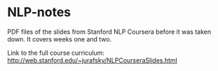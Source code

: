 # NLP-notes
PDF files of the slides from Stanford NLP Coursera before it was taken down. It covers weeks one and two. 

Link to the full course curriculum:
http://web.stanford.edu/~jurafsky/NLPCourseraSlides.html
